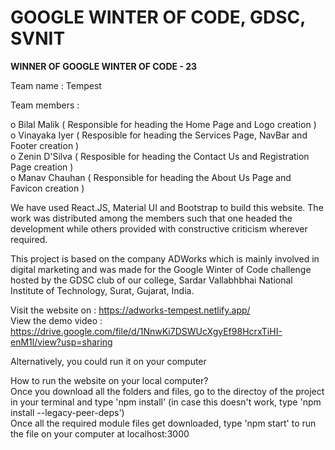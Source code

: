 # GOOGLE WINTER OF CODE, GDSC, SVNIT  

**WINNER OF GOOGLE WINTER OF CODE - 23**  
  
Team name : Tempest

Team members :  
   
o Bilal Malik  ( Responsible for heading the Home Page and Logo creation )<br>
o Vinayaka Iyer  ( Resposible for heading the Services Page, NavBar and Footer creation )<br>
o Zenin D'Silva  ( Resposible for heading the Contact Us and Registration Page creation )<br>
o Manav Chauhan  ( Responsible for heading the About Us Page and Favicon creation )<br>

We have used React.JS, Material UI and Bootstrap to build this website. The work was distributed among the members such that one headed the development while others provided with constructive criticism wherever required. 

This project is based on the company ADWorks which is mainly involved in digital marketing and was made for the Google Winter of Code challenge hosted by the GDSC club of our college, Sardar Vallabhbhai National Institute of Technology, Surat, Gujarat, India.

Visit the website on : https://adworks-tempest.netlify.app/  
View the demo video : https://drive.google.com/file/d/1NnwKi7DSWUcXgyEf98HcrxTiHI-enM1l/view?usp=sharing

Alternatively, you could run it on your computer  

How to run the website on your local computer?   
Once you download all the folders and files, go to the directoy of the project in your terminal 
and type 'npm install' (in case this doesn't work, type 'npm install --legacy-peer-deps')    
Once all the required module files get downloaded, type 'npm start' to run the file on your computer at localhost:3000
